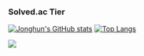
<!--
**chjh6107/chjh6107** is a ✨ _special_ ✨ repository because its `README.md` (this file) appears on your GitHub profile.

Here are some ideas to get you started:

- 🔭 I’m currently working on ...
- 🌱 I’m currently learning ...
- 👯 I’m looking to collaborate on ...
- 🤔 I’m looking for help with ...
- 💬 Ask me about ...
- 📫 How to reach me: ...
- 😄 Pronouns: ...
- ⚡ Fun fact: ...
-->

### Solved.ac Tier

[![Jonghun's GitHub stats](https://github-readme-stats.vercel.app/api?username=chjh6107)](https://github.com/anuraghazra/github-readme-stats)
[![Top Langs](https://github-readme-stats.vercel.app/api/top-langs/?username=chjh6107)](https://github.com/anuraghazra/github-readme-stats)

<img src="http://mazassumnida.wtf/api/v2/generate_badge?boj=k6186&cache=c">

